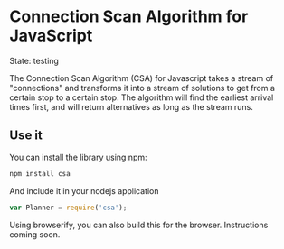 # Connection Scan Algorithm for JavaScript
State: testing

The Connection Scan Algorithm (CSA) for Javascript takes a stream of "connections" and transforms it into a stream of solutions to get from a certain stop to a certain stop. The algorithm will find the earliest arrival times first, and will return alternatives as long as the stream runs.

## Use it

You can install the library using npm:

```bash
npm install csa
```

And include it in your nodejs application
```javascript
var Planner = require('csa');
```

Using browserify, you can also build this for the browser. Instructions coming soon.
